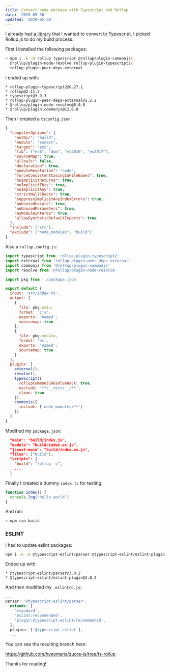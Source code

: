 ```yaml
---
title: Convert node package with Typescript and Rollup
date: '2020-05-30'
updated: '2020-05-30'
---
```


I already had [a library](https://github.com/hyeomans/zuora-js) that I wanted to convert to Typescript. I picked Rollup.js to do my build process.

First I installed the following packages:

```bash
> npm i -E -D rollup typescript @rollup/plugin-commonjs\
  @rollup/plugin-node-resolve rollup-plugin-typescript2\
  rollup-plugin-peer-deps-external
```

I ended up with:

```
* rollup-plugin-typescript2@0.27.1
* rollup@2.11.2
* typescript@3.9.3
* rollup-plugin-peer-deps-external@2.2.2
* @rollup/plugin-node-resolve@8.0.0
* @rollup/plugin-commonjs@12.0.0
```

Then I created a `tsconfig.json`:

```json
{
  "compilerOptions": {
    "outDir": "build",
    "module": "esnext",
    "target": "es5",
    "lib": ["es6", "dom", "es2016", "es2017"],
    "sourceMap": true,
    "allowJs": false,
    "declaration": true,
    "moduleResolution": "node",
    "forceConsistentCasingInFileNames": true,
    "noImplicitReturns": true,
    "noImplicitThis": true,
    "noImplicitAny": true,
    "strictNullChecks": true,
    "suppressImplicitAnyIndexErrors": true,
    "noUnusedLocals": true,
    "noUnusedParameters": true,
    "esModuleInterop": true,
    "allowSyntheticDefaultImports": true
  },
  "include": ["src"],
  "exclude": ["node_modules", "build"]
}
```

Also a `rollup.config.js`:

```javascript
import typescript from 'rollup-plugin-typescript2'
import external from 'rollup-plugin-peer-deps-external'
import commonjs from '@rollup/plugin-commonjs'
import resolve from '@rollup/plugin-node-resolve'

import pkg from './package.json'

export default {
  input: 'src/index.ts',
  output: [
    {
      file: pkg.main,
      format: 'cjs',
      exports: 'named',
      sourcemap: true
    },
    {
      file: pkg.module,
      format: 'es',
      exports: 'named',
      sourcemap: true
    }
  ],
  plugins: [
    external(),
    resolve(),
    typescript({
      rollupCommonJSResolveHack: true,
      exclude: '**/__tests__/**',
      clean: true
    }),
    commonjs({
      include: ['node_modules/**']
    })
  ]
}
```

Modified my `package.json`:

```json
  "main": "build/index.js",
  "module": "build/index.es.js",
  "jsnext:main": "build/index.es.js",
  "files": ["build"],
  "scripts": {
    "build": "rollup -c",
    ...
  }
```

Finally I created a dummy `index.ts` for testing:

```ts
function index() {
  console.log('hello world')
}
```

And ran:

```bash
> npm run build
```

### ESLINT

I had to update eslint packages:

```bash
npm i -E -D @typescript-eslint/parser @typescript-eslint/eslint-plugin
```

Ended up with:

```
* @typescript-eslint/parser@3.0.2
* @typescript-eslint/eslint-plugin@3.0.2
```

And then modified my `.eslintrc.js`:

```js
...
parser: '@typescript-eslint/parser',
  extends: [
    'standard',
    'eslint:recommended',
    'plugin:@typescript-eslint/recommended',
  ],
  plugins: ['@typescript-eslint'],
  ...
```

You can see the resulting branch here:

https://github.com/hyeomans/zuora-js/tree/ts-rollup

Thanks for reading!